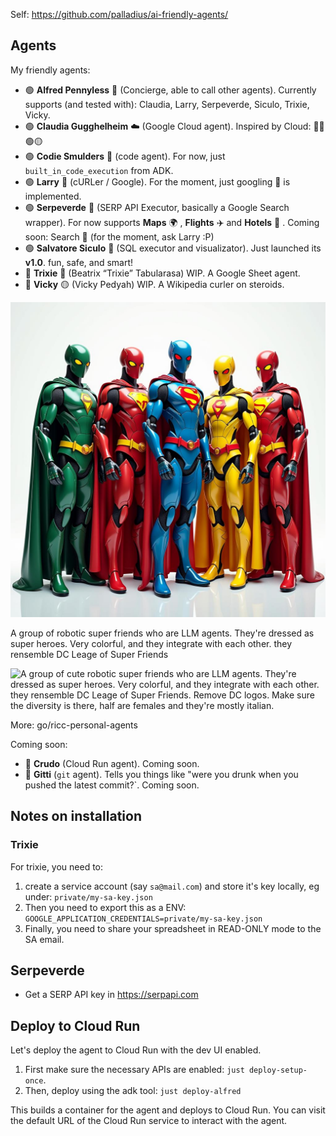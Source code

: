 Self: https://github.com/palladius/ai-friendly-agents/

## Agents

My friendly agents:

* 🟢 **Alfred Pennyless** 🦇 (Concierge, able to call other agents). Currently supports (and tested with): Claudia, Larry, Serpeverde, Siculo, Trixie, Vicky.
* 🟢 **Claudia Gugghelheim** ☁️ (Google Cloud agent). Inspired by Cloud: 🔴🔵🟢🟡
* 🟢 **Codie Smulders** 🐍 (code agent). For now, just `built_in_code_execution` from ADK.
* 🟢 **Larry** 🧢  (cURLer / Google). For the moment, just googling 🔎 is implemented.
* 🟢 **Serpeverde** 🧙 (SERP API Executor, basically a Google Search wrapper). For now supports **Maps** 🌍 , **Flights** ✈️ and **Hotels** 🏨 .
  Coming soon: Search 🔎 (for the moment, ask Larry :P)
* 🟢 **Salvatore Siculo** 🧢  (SQL executor and visualizator). Just launched its **v1.0**. fun, safe, and smart!
* 🔶 **Trixie** 📗 (Beatrix “Trixie” Tabularasa) WIP. A Google Sheet agent.
* 🔶 **Vicky** 🟡 (Vicky Pedyah) WIP. A Wikipedia curler on steroids.


![A group of robotic super friends who are LLM agents. They're dressed as super heroes. Very colorful, and they integrate with each other. they rensemble DC Leage of Super Friends](super-friends.png)

A group of robotic super friends who are LLM agents. They're dressed as super heroes. Very colorful, and they integrate with each other.
they rensemble DC Leage of Super Friends

![A group of cute robotic super friends who are LLM agents. They're dressed as super heroes. Very colorful, and they integrate with each other.
they rensemble DC Leage of Super Friends.
Remove DC logos. Make sure the diversity is there, half are females and they're mostly italian.](super-amici-imagen3.png)


More: go/ricc-personal-agents

Coming soon:

* 🔴 **Crudo** (Cloud Run agent). Coming soon.
* 🔴 **Gitti** (`git` agent). Tells you things like "were you drunk when you pushed the latest commit?`. Coming soon.

## Notes on installation

### Trixie

For trixie, you need to:

1. create a service account (say `sa@mail.com`) and store it's key locally, eg under: `private/my-sa-key.json`
2. Then you need to export this as a ENV: `GOOGLE_APPLICATION_CREDENTIALS=private/my-sa-key.json`
3. Finally, you need to share your spreadsheet in READ-ONLY mode to the SA email.

## Serpeverde

* Get a SERP API key in https://serpapi.com

## Deploy to Cloud Run

Let's deploy the agent to Cloud Run with the dev UI enabled.

1. First make sure the necessary APIs are enabled: `just deploy-setup-once`.
2. Then, deploy using the adk tool: `just deploy-alfred`

This builds a container for the agent and deploys to Cloud Run.
You can visit the default URL of the Cloud Run service to interact with the agent.
